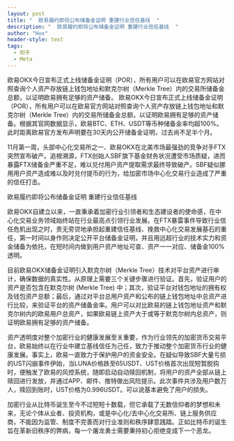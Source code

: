 ```yaml
---
layout: post
title: "  欧易履约即将公布储备金证明 重建行业信任基线  "
description: "  欧易履约即将公布储备金证明 重建行业信任基线  "
author: "Hux"
header-style: text
tags:
  - 知乎
  - Meta
---
```


欧易OKX今日宣布正式上线储备金证明（POR），所有用户可以在欧易官方网站对照查询个人资产存放链上钱包地址和默克尔树（Merkle Tree）内的交易所储备金总额，以证明欧易拥有足够的资产储备。
欧易OKX今日宣布正式上线储备金证明（POR），所有用户可以在欧易官方网站对照查询个人资产存放链上钱包地址和默克尔树（Merkle Tree）内的交易所储备金总额，以证明欧易拥有足够的资产储备。根据其官网数据显示，欧易BTC、ETH、USDT等币种储备金率均超100%。此时距离欧易官方发布声明要在30天内公开储备金证明，过去尚不足半个月。

11月第一周，头部中心化交易所之一、欧易OKX在北美市场最强劲的竞争对手FTX突然宣布破产。追根溯源，FTX创始人SBF旗下基金财务状况遭受市场质疑，进而暴露FTX储备金严重不足，难以兑付用户资产提取需求最终导致破产。SBF疑似挪用用户资产造成难以及时兑付提币的行为，给加密市场中心化交易行业造成了严重的信任打击。

欧易履约即将公布储备金证明 重建行业信任基线

欧易OKX自建立以来，一直秉承着加密行业引领者和生态建设者的使命感，在中心化交易业务领域始终站在行业最高点引领行业发展。在FTX暴雷事件导致行业信任危机出现之时，责无旁贷地承担起重建信任基线、挽救中心化交易发展基石的重任，第一时间以身作则决定公开平台储备金证明，并且用远超行业的技术实力和资金储备为依托，在短时间内做到用户资产地址可查、资产一一对应、储备金100%透明。

目前欧易OKX储备金证明引入默克尔树（Merkle Tree）技术对平台资产进行审计，确保数据的真实性。从原理上需要三个关键步骤进行验证。首先，验证用户的资产是否包含在默克尔树 (Merkle Tree) 中；其次，验证平台对钱包地址的拥有权及钱包资产总额；最后，通过对平台总用户资产和公布的链上钱包地址中总资产进行比较，来验证平台的资产储备金率。用户可以对比欧易的链上钱包地址资产和默克尔树内的欧易用户总资产，如果欧易链上资产大于或等于默克尔树内总资产，则证明欧易拥有足够的资产储备。

资产透明度对整个加密行业的健康发展至关重要，作为行业领先的加密货币交易平台，欧易始终以在行业中建立基线信任为己任，致力于推动整个加密货币行业的健康发展。事实上，欧易一直致力于保护用户的资金安全。在疑似导致SBF大量亏损的UST闪崩事件伊始，当LUNA价格跌至65USDT、UST价格首次出现短暂脱钩时，便触发了欧易的风控系统，随即启动自动赎回机制，将用户的资产全部从链上赎回进行发放，并通过APP、邮件、推特做出风险提示。此次事件共涉及用户数万人，赎回到账时，UST价格为0.996USDT。可以说基本避免了用户的损失。

加密行业从比特币诞生至今不过短短十数载，但它承载了无数信仰者的梦想和未来，无论个体从业者、投资机构，或是中心化/去中心化交易所、链上服务供应商，不能因为监管、制度不完善而对行业准则和秩序肆意践踏。正如比特币的诞生旨在革新旧秩序的弊病，每一个屠龙勇士需要秉持初心拒绝变成下一个恶龙。
